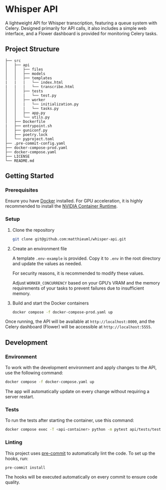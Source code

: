 # Whisper API

A lightweight API for Whisper transcription, featuring a queue system with Celery. Designed primarily for API calls, it also includes a simple web interface, and a Flower dashboard is provided for monitoring Celery tasks.

## Project Structure
```
├── src
│   ├── api
│   │   ├── files
│   │   ├── models
│   │   ├── templates
|   |   |   └── index.html
|   |   |   └── transcribe.html
│   │   ├── tests
│   │   |   └── test.py
│   │   ├── worker
│   │   |   └── initialization.py
│   │   |   └── tasks.py
│   │   ├── app.py
│   │   └── utils.py
│   ├── Dockerfile
|   ├── entrypoint.sh
│   ├── guniconf.py
│   ├── poetry.lock
│   └── pyproject.toml
├── .pre-commit-config.yaml
├── docker-compose-prod.yaml
├── docker-compose.yaml
├── LICENSE
└── README.md
```

## Getting Started

### Prerequisites

Ensure you have [Docker](https://docs.docker.com/engine/install/) installed. For GPU acceleration, it is highly recommended to install the [NVIDIA Container Runtime](https://docs.docker.com/config/containers/resource_constraints/#gpu).

### Setup

1. Clone the repository
   ```sh
   git clone git@github.com:matthieuml/whisper-api.git
   ```
2. Create an environment file
   
   A template `.env-example` is provided. Copy it to `.env` in the root directory and update the values as needed.

   For security reasons, it is recommended to modify these values.
   
   Adjust `WORKER_CONCURRENCY` based on your GPU’s VRAM and the memory requirements of your tasks to prevent failures due to insufficient memory.
3. Build and start the Docker containers
   ```sh
   docker compose -f docker-compose-prod.yaml up
   ```

Once running, the API will be available at `http://localhost:8000`, and the Celery dashboard (Flower) will be accessible at `http://localhost:5555`.

## Development

### Environment

To work with the development environment and apply changes to the API, use the following command:
```sh
docker compose -f docker-compose.yaml up
```

The app will automatically update on every change without requiring a server restart.

### Tests

To run the tests after starting the container, use this command:
```sh
docker compose exec -T <api-container> python -m pytest api/tests/test.py
```

### Linting

This project uses [pre-commit](https://pre-commit.com/) to automatically lint the code. To set up the hooks, run:
```sh
pre-commit install
```

The hooks will be executed automatically on every commit to ensure code quality.
